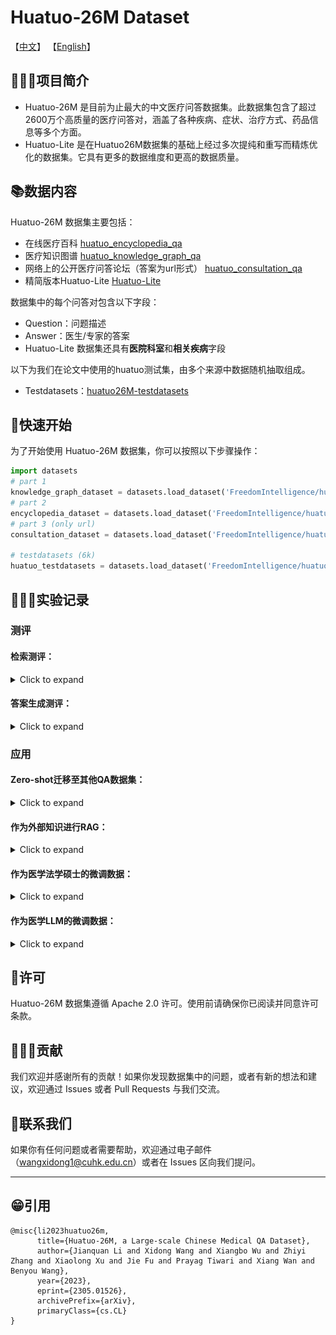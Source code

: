 # Huatuo-26M Dataset


【[中文](README_zh-CN.md)】 【[English](README.md)】    


## 👩🏻‍⚕️项目简介

- Huatuo-26M 是目前为止最大的中文医疗问答数据集。此数据集包含了超过2600万个高质量的医疗问答对，涵盖了各种疾病、症状、治疗方式、药品信息等多个方面。
- Huatuo-Lite 是在Huatuo26M数据集的基础上经过多次提纯和重写而精炼优化的数据集。它具有更多的数据维度和更高的数据质量。


## 📚数据内容

Huatuo-26M 数据集主要包括：

- 在线医疗百科 [huatuo_encyclopedia_qa](https://huggingface.co/datasets/FreedomIntelligence/huatuo_encyclopedia_qa)
- 医疗知识图谱 [huatuo_knowledge_graph_qa](https://huggingface.co/datasets/FreedomIntelligence/huatuo_knowledge_graph_qa)
- 网络上的公开医疗问答论坛（答案为url形式） [huatuo_consultation_qa](https://huggingface.co/datasets/FreedomIntelligence/huatuo_consultation_qa)
- 精简版本Huatuo-Lite [Huatuo-Lite](https://huggingface.co/datasets/FreedomIntelligence/Huatuo26M-Lite)


数据集中的每个问答对包含以下字段：

- Question：问题描述 
- Answer：医生/专家的答案
- Huatuo-Lite 数据集还具有**医院科室**和**相关疾病**字段



以下为我们在论文中使用的huatuo测试集，由多个来源中数据随机抽取组成。

- Testdatasets：[huatuo26M-testdatasets](https://huggingface.co/datasets/FreedomIntelligence/huatuo26M-testdatasets)



## 🚀快速开始

为了开始使用 Huatuo-26M 数据集，你可以按照以下步骤操作：

```python
import datasets
# part 1
knowledge_graph_dataset = datasets.load_dataset('FreedomIntelligence/huatuo_knowledge_graph_qa')
# part 2
encyclopedia_dataset = datasets.load_dataset('FreedomIntelligence/huatuo_encyclopedia_qa')
# part 3 (only url)
consultation_dataset = datasets.load_dataset('FreedomIntelligence/huatuo_consultation_qa')

# testdatasets (6k)
huatuo_testdatasets = datasets.load_dataset('FreedomIntelligence/huatuo26M-testdatasets')
```



## 👩🏻‍🔬实验记录

### 测评
#### 检索测评：
<details><summary>Click to expand</summary>

<img src="img/retrieve.png" alt="retrieve" style="zoom:100%;" />

</details>

#### 答案生成测评：

<details><summary>Click to expand</summary>

![image-20230517135907642](img/NLG.png)

</details>

### 应用

#### Zero-shot迁移至其他QA数据集：

<details><summary>Click to expand</summary>

![image-20230517140031586](img/zero-shot.png)

</details>

#### 作为外部知识进行RAG：

<details><summary>Click to expand</summary>
![image-20230517140124397](img/rag.png)
</details>

#### 作为医学法学硕士的微调数据：

<details><summary>Click to expand</summary>
![image-20230517140420680](img/cblue.png)

</details>


#### 作为医学LLM的微调数据：
<details><summary>Click to expand</summary>
![image-20230517140420680](img/cblue.png)

</details>

## 🚁许可

Huatuo-26M 数据集遵循 Apache 2.0 许可。使用前请确保你已阅读并同意许可条款。



## 👷🏻‍♂️贡献

我们欢迎并感谢所有的贡献！如果你发现数据集中的问题，或者有新的想法和建议，欢迎通过 Issues 或者 Pull Requests 与我们交流。



## 📱联系我们

如果你有任何问题或者需要帮助，欢迎通过电子邮件（[wangxidong1@cuhk.edu.cn](mailto:changmiaowang@cuhk.edu.cn)）或者在 Issues 区向我们提问。

------



## 😁引用

```
@misc{li2023huatuo26m,
      title={Huatuo-26M, a Large-scale Chinese Medical QA Dataset}, 
      author={Jianquan Li and Xidong Wang and Xiangbo Wu and Zhiyi Zhang and Xiaolong Xu and Jie Fu and Prayag Tiwari and Xiang Wan and Benyou Wang},
      year={2023},
      eprint={2305.01526},
      archivePrefix={arXiv},
      primaryClass={cs.CL}
}
```
